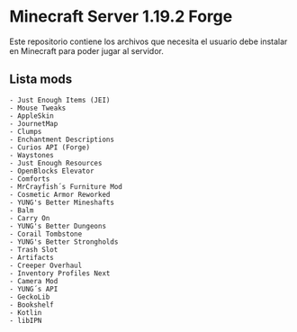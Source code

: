 # Minecraft Server 1.19.2 Forge
Este repositorio contiene los archivos que necesita el usuario debe instalar en Minecraft para poder jugar al servidor.

## Lista mods
    - Just Enough Items (JEI)
    - Mouse Tweaks
    - AppleSkin
    - JournetMap
    - Clumps
    - Enchantment Descriptions
    - Curios API (Forge)
    - Waystones
    - Just Enough Resources
    - OpenBlocks Elevator
    - Comforts
    - MrCrayfish´s Furniture Mod
    - Cosmetic Armor Reworked
    - YUNG's Better Mineshafts
    - Balm 
    - Carry On 
    - YUNG's Better Dungeons 
    - Corail Tombstone 
    - YUNG's Better Strongholds 
    - Trash Slot 
    - Artifacts 
    - Creeper Overhaul 
    - Inventory Profiles Next 
    - Camera Mod 
    - YUNG´s API
    - GeckoLib
    - Bookshelf
    - Kotlin
    - libIPN
